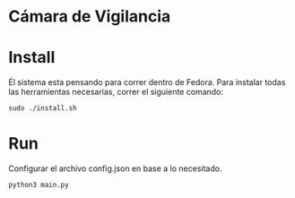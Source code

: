 # Cámara de Vigilancia

# Install

Él sistema esta pensando para correr dentro de Fedora. Para instalar todas las herramientas necesarias, correr el siguiente comando:

```
sudo ./install.sh
```

# Run 

Configurar el archivo config.json en base a lo necesitado. 

```
python3 main.py
```
